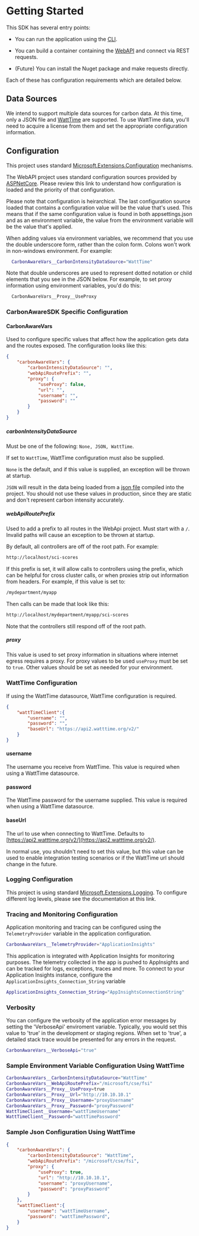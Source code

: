   # Getting Started

This SDK has several entry points:

- You can run the application using the [CLI](./src/CarbonAware.CLI).

- You can build a container containing the [WebAPI](./src/CarbonAware.WebApi) and connect via REST requests.

- (Future) You can install the Nuget package and make requests directly.

Each of these has configuration requirements which are detailed below.

## Data Sources

We intend to support multiple data sources for carbon data.  At this time, only a JSON file and [WattTime](https://www.watttime.org/) are supported.  To use WattTime data, you'll need to acquire a license from them and set the appropriate configuration information.

## Configuration

This project uses standard [Microsoft.Extensions.Configuration](https://docs.microsoft.com/en-us/dotnet/core/extensions/configuration) mechanisms.

The WebAPI project uses standard configuration sources provided by [ASPNetCore](https://docs.microsoft.com/en-us/aspnet/core/fundamentals/configuration/).  Please review this link to understand how configuration is loaded and the priority of that configuration.

Please note that configuration is heirarchical.  The last configuration source loaded that contains a configuration value will be the value that's used.  This means that if the same configuration value is found in both appsettings.json and as an environment variable, the value from the environment variable will be the value that's applied.

When adding values via environment variables, we recommend that you use the double underscore form, rather than the colon form.  Colons won't work in non-windows environment.  For example:

```bash
  CarbonAwareVars__CarbonIntensityDataSource="WattTime"
```

Note that double underscores are used to represent dotted notation or child elements that you see in the JSON below.  For example, to set proxy information using environment variables, you'd do this:

```bash
  CarbonAwareVars__Proxy__UseProxy
```

### CarbonAwareSDK Specific Configuration

#### CarbonAwareVars

Used to configure specific values that affect how the application gets data and the routes exposed.  The configuration looks like this:

```json
{
    "carbonAwareVars": {
        "carbonIntensityDataSource": "",
        "webApiRoutePrefix": "",
        "proxy": {
            "useProxy": false,
            "url": "",
            "username": "",
            "password": ""
        }
    }
}
```

##### carbonIntensityDataSource

Must be one of the following: `None, JSON, WattTime`.  

If set to `WattTime`, WattTime configuration must also be supplied.

`None` is the default, and if this value is supplied, an exception will be thrown at startup.

`JSON` will result in the data being loaded from a [json file](./src/CarbonAware.DataSources.Json/test-data-azure-emissions.json) compiled into the project.  You should not use these values in production, since they are static and don't represent carbon intensity accurately.

##### webApiRoutePrefix

Used to add a prefix to all routes in the WebApi project.  Must start with a `/`.  Invalid paths will cause an exception to be thrown at startup.

By default, all controllers are off of the root path.  For example:

```bash
http://localhost/sci-scores
```

If this prefix is set, it will allow calls to controllers using the prefix, which can be helpful for cross cluster calls, or when proxies strip out information from headers.  For example, if this value is set to:

```bash
/mydepartment/myapp
```

Then calls can be made that look like this:

```bash
http://localhost/mydepartment/myapp/sci-scores
```

Note that the controllers still respond off of the root path.

##### proxy

This value is used to set proxy information in situations where internet egress requires a proxy.  For proxy values to be used `useProxy` must be set to `true`.  Other values should be set as needed for your environment.

### WattTime Configuration

If using the WattTime datasource, WattTime configuration is required.

```json
{
    "wattTimeClient":{
        "username": "",
        "password": "",
        "baseUrl": "https://api2.watttime.org/v2/"
    }
}
```

#### username

The username you receive from WattTime.  This value is required when using a WattTime datasource.

#### password

The WattTime password for the username supplied.  This value is required when using a WattTime datasource.

#### baseUrl

The url to use when connecting to WattTime.  Defaults to [https://api2.watttime.org/v2/](https://api2.watttime.org/v2/).

In normal use, you shouldn't need to set this value, but this value can be used to enable integration testing scenarios or if the WattTime url should change in the future.

### Logging Configuration

This project is using standard [Microsoft.Extensions.Logging](https://docs.microsoft.com/en-us/dotnet/core/extensions/logging?tabs=command-line).  To configure different log levels, please see the documentation at this link.

### Tracing and Monitoring Configuration
Application monitoring and tracing can be configured using the `TelemetryProvider` variable in the application configuration.  

```bash
CarbonAwareVars__TelemetryProvider="ApplicationInsights"
```
This application is integrated with Application Insights for monitoring purposes. The telemetry collected in the app is pushed to AppInsights and can be tracked for logs, exceptions, traces and more. To connect to your Application Insights instance, configure the `ApplicationInsights_Connection_String` variable

```bash
ApplicationInsights_Connection_String="AppInsightsConnectionString"
```

### Verbosity 
You can configure the verbosity of the application error messages by setting the 'VerboseApi' enviroment variable. Typically, you would set this value to 'true' in the development or staging regions. When set to 'true', a detailed stack trace would be presented for any errors in the request. 
```bash
CarbonAwareVars__VerboseApi="true"
```

### Sample Environment Variable Configuration Using WattTime

```bash
CarbonAwareVars__CarbonIntensityDataSource="WattTime"
CarbonAwareVars__WebApiRoutePrefix="/microsoft/cse/fsi"
CarbonAwareVars__Proxy__UseProxy=true
CarbonAwareVars__Proxy__Url="http://10.10.10.1"
CarbonAwareVars__Proxy__Username="proxyUsername"
CarbonAwareVars__Proxy__Password="proxyPassword"
WattTimeClient__Username="wattTimeUsername"
WattTimeClient__Password="wattTimePassword"
```

### Sample Json Configuration Using WattTime

```json
{
    "carbonAwareVars": {
        "carbonIntensityDataSource": "WattTime",
        "webApiRoutePrefix": "/microsoft/cse/fsi",
        "proxy": {
            "useProxy": true,
            "url": "http://10.10.10.1",
            "username": "proxyUsername",
            "password": "proxyPassword"
        }
    },
    "wattTimeClient":{
        "username": "wattTimeUsername",
        "password": "wattTimePassword",
    }
}
```
